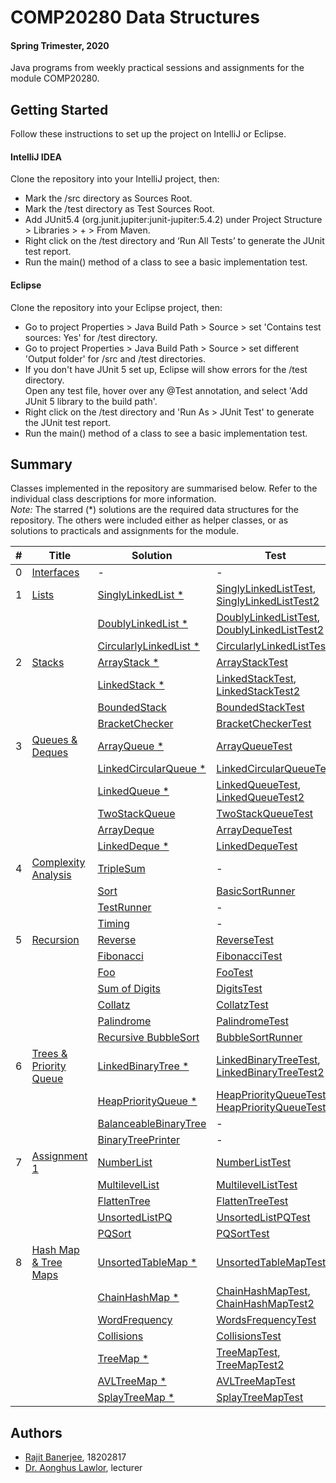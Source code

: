 # COMP20280 Data Structures 
#### Spring Trimester, 2020
Java programs from weekly practical sessions and assignments for the module COMP20280.   

## Getting Started
Follow these instructions to set up the project on IntelliJ or Eclipse.

#### IntelliJ IDEA
Clone the repository into your IntelliJ project, then:
* Mark the /src directory as Sources Root.
* Mark the /test directory as Test Sources Root.
* Add JUnit5.4 (org.junit.jupiter:junit-jupiter:5.4.2) under Project Structure > Libraries > + > From Maven.
* Right click on the /test directory and ‘Run All Tests’ to generate the JUnit test report.
* Run the main() method of a class to see a basic implementation test.

#### Eclipse
Clone the repository into your Eclipse project, then:
* Go to project Properties > Java Build Path > Source > set 'Contains test sources: Yes' for /test directory.
* Go to project Properties > Java Build Path > Source > set different 'Output folder' for /src and /test directories.
* If you don't have JUnit 5 set up, Eclipse will show errors for the /test directory.   
Open any test file, hover over any @Test annotation, and select 'Add JUnit 5 library to the build path'.
* Right click on the /test directory and 'Run As > JUnit Test' to generate the JUnit test report.
* Run the main() method of a class to see a basic implementation test.

## Summary
Classes implemented in the repository are summarised below. Refer to the individual class descriptions for more
 information.  
*Note:* The starred (*) solutions are the required data structures for the repository. The others were included
 either as helper classes, or as solutions to practicals and assignments for the module.

| # | Title | Solution | Test |  
|---| ----- | -------- | ---------- |
| 0 | [Interfaces](src/interfaces) |-|-
| 1 | [Lists](./src/lists) | [SinglyLinkedList *](./src/lists/SinglyLinkedList.java)  | [SinglyLinkedListTest](./test/lists/SinglyLinkedListTest.java), [SinglyLinkedListTest2](./test/lists/SinglyLinkedListTest2.java) 
| | | [DoublyLinkedList *](./src/lists/DoublyLinkedList.java) | [DoublyLinkedListTest](./test/lists/DoublyLinkedListTest.java), [DoublyLinkedListTest2](./test/lists/DoublyLinkedListTest2.java) 
| | | [CircularlyLinkedList *](./src/lists/CircularlyLinkedList.java) | [CircularlyLinkedListTest](./test/lists/CircularlyLinkedListTest.java) 
| 2 | [Stacks](./src/stacks) | [ArrayStack *](./src/stacks/ArrayStack.java) | [ArrayStackTest](./test/stacks/ArrayStackTest.java)
| | | [LinkedStack *](./src/stacks/LinkedStack.java) | [LinkedStackTest](./test/stacks/LinkedStackTest.java), [LinkedStackTest2](./test/stacks/LinkedStackTest2.java)
| | | [BoundedStack](./src/stacks/BoundedStack.java) | [BoundedStackTest](./test/stacks/BoundedStackTest.java)
| | | [BracketChecker](./src/stacks/BracketChecker.java) | [BracketCheckerTest](./test/stacks/BracketCheckerTest.java)
| 3 | [Queues & Deques](./src/queues) | [ArrayQueue *](./src/queues/ArrayQueue.java) | [ArrayQueueTest](./test/queues/ArrayQueueTest.java)
| | | [LinkedCircularQueue *](./src/queues/LinkedCircularQueue.java) | [LinkedCircularQueueTest](./test/queues/LinkedCircularQueueTest.java)
| | | [LinkedQueue *](./src/queues/LinkedQueue.java) | [LinkedQueueTest](./test/queues/LinkedQueueTest.java), [LinkedQueueTest2](./test/queues/LinkedQueueTest2.java)
| | | [TwoStackQueue](./src/queues/TwoStackQueue.java) | [TwoStackQueueTest](./test/queues/TwoStackQueueTest.java)
| | | [ArrayDeque](./src/queues/ArrayDeque.java) | [ArrayDequeTest](./test/queues/ArrayDequeTest.java)
| | | [LinkedDeque *](./src/queues/LinkedDeque.java) | [LinkedDequeTest](./test/queues/LinkedDequeTest.java)
| 4 | [Complexity Analysis](./src/analysis) |  [TripleSum](./src/analysis/TripleSum.java) | -
| | | [Sort](./src/analysis/Sort.java) | [BasicSortRunner](./src/analysis/BasicSortRunner.java)
| | | [TestRunner](./src/analysis/TestRunner.java) |-|-
| | | [Timing](./src/analysis/Timing.java) |-|-
| 5 | [Recursion](./src/recursion) | [Reverse](./src/recursion/Reverse.java) | [ReverseTest](./test/recursion/ReverseTest.java)
| | | [Fibonacci](./src/recursion/Fibonacci.java) | [FibonacciTest](./test/recursion/FibonacciTest.java)
| | | [Foo](./src/recursion/Foo.java) | [FooTest](./test/recursion/FooTest.java)
| | | [Sum of Digits](./src/recursion/Digits.java) | [DigitsTest](./test/recursion/DigitsTest.java)
| | | [Collatz](./src/recursion/Collatz.java) | [CollatzTest](./test/recursion/CollatzTest.java)
| | | [Palindrome](./src/recursion/Palindrome.java) | [PalindromeTest](./test/recursion/PalindromeTest.java)
| | | [Recursive BubbleSort](./src/analysis/Sort.java) | [BubbleSortRunner](./src/analysis/BubbleSortRunner.java)
| 6 | [Trees & Priority Queue](./src/trees) | [LinkedBinaryTree *](./src/trees/LinkedBinaryTree.java) | [LinkedBinaryTreeTest](./test/trees/LinkedBinaryTreeTest.java), [LinkedBinaryTreeTest2](./test/trees/LinkedBinaryTreeTest2.java)
| | | [HeapPriorityQueue *](./src/trees/HeapPriorityQueue.java) | [HeapPriorityQueueTest](./test/trees/HeapPriorityQueueTest.java), [HeapPriorityQueueTest2](./test/trees/HeapPriorityQueueTest2.java)
| | | [BalanceableBinaryTree](./src/trees/BalanceableBinaryTree.java) | - |
| | | [BinaryTreePrinter](./src/trees/BinaryTreePrinter.java) | - |
| 7 | [Assignment 1](./src/assignment1) | [NumberList](./src/assignment1/NumberList.java) | [NumberListTest](./test/assignment1/NumberListTest.java)
| | | [MultilevelList](./src/assignment1/MultilevelList.java) | [MultilevelListTest](./test/assignment1/MultilevelListTest.java)
| | | [FlattenTree](./src/assignment1/FlattenTree.java) | [FlattenTreeTest](./test/assignment1/FlattenTreeTest.java)
| | | [UnsortedListPQ](./src/assignment1/UnsortedListPQ.java) | [UnsortedListPQTest](./test/assignment1/UnsortedListPQTest.java)
| | | [PQSort](./src/assignment1/PQSort.java) | [PQSortTest](./test/assignment1/PQSortTest.java)
| 8 | [Hash Map & Tree Maps](./src/maps) | [UnsortedTableMap *](./src/maps/UnsortedTableMap.java) | [UnsortedTableMapTest](./test/maps/UnsortedTableMapTest.java)
| | | [ChainHashMap *](./src/maps/ChainHashMap.java) | [ChainHashMapTest](./test/maps/ChainHashMapTest.java), [ChainHashMapTest2](./test/maps/ChainHashMapTest2.java)
| | | [WordFrequency](./src/maps/WordFrequency.java) | [WordsFrequencyTest](./test/maps/WordFrequencyTest.java)
| | | [Collisions](./src/maps/Collisions.java) | [CollisionsTest](./test/maps/CollisionsTest.java)
| | | [TreeMap *](./src/maps/TreeMap.java) | [TreeMapTest](./test/maps/TreeMapTest.java), [TreeMapTest2](./test/maps/TreeMapTest2.java)
| | | [AVLTreeMap *](./src/maps/AVLTreeMap.java) | [AVLTreeMapTest](./test/maps/AVLTreeMapTest.java)
| | | [SplayTreeMap *](./src/maps/SplayTreeMap.java) | [SplayTreeMapTest](./test/maps/SplayTreeMapTest.java)

## Authors
* [Rajit Banerjee](https://github.com/rajitbanerjee), 18202817
* [Dr. Aonghus Lawlor](https://github.com/aonghus), lecturer